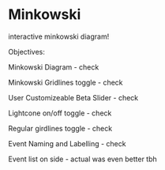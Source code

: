 # Minkowski
interactive minkowski diagram!

Objectives:

Minkowski Diagram - check

Minkowski Gridlines toggle - check

User Customizeable Beta Slider - check

Lightcone on/off toggle - check

Regular girdlines toggle - check

Event Naming and Labelling - check

Event list on side - actual was even better tbh
